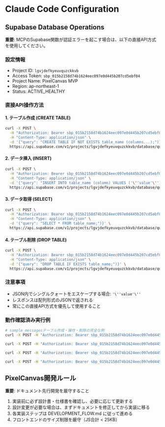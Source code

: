 # Claude Code Configuration

## Supabase Database Operations

**重要**: MCPのSupabase関数が認証エラーを起こす場合は、以下の直接API方式を使用してください。

### 設定情報
- Project ID: `lgvjdefkyeuvquzckkvb`
- Access Token: `sbp_015b2158d74b1624eec097e0d445b207cd5ebf04`
- Project Name: PixelCanvas MVP
- Region: ap-northeast-1
- Status: ACTIVE_HEALTHY

### 直接API操作方法

#### 1. テーブル作成 (CREATE TABLE)
```bash
curl -X POST \
  -H "Authorization: Bearer sbp_015b2158d74b1624eec097e0d445b207cd5ebf04" \
  -H "Content-Type: application/json" \
  -d '{"query": "CREATE TABLE IF NOT EXISTS table_name (columns...);")}' \
  https://api.supabase.com/v1/projects/lgvjdefkyeuvquzckkvb/database/query
```

#### 2. データ挿入 (INSERT)
```bash
curl -X POST \
  -H "Authorization: Bearer sbp_015b2158d74b1624eec097e0d445b207cd5ebf04" \
  -H "Content-Type: application/json" \
  -d '{"query": "INSERT INTO table_name (column) VALUES ('\''value'\'');")}' \
  https://api.supabase.com/v1/projects/lgvjdefkyeuvquzckkvb/database/query
```

#### 3. データ取得 (SELECT)
```bash
curl -X POST \
  -H "Authorization: Bearer sbp_015b2158d74b1624eec097e0d445b207cd5ebf04" \
  -H "Content-Type: application/json" \
  -d '{"query": "SELECT * FROM table_name;")}' \
  https://api.supabase.com/v1/projects/lgvjdefkyeuvquzckkvb/database/query
```

#### 4. テーブル削除 (DROP TABLE)
```bash
curl -X POST \
  -H "Authorization: Bearer sbp_015b2158d74b1624eec097e0d445b207cd5ebf04" \
  -H "Content-Type: application/json" \
  -d '{"query": "DROP TABLE IF EXISTS table_name;")}' \
  https://api.supabase.com/v1/projects/lgvjdefkyeuvquzckkvb/database/query
```

### 注意事項
- JSON内でシングルクォートをエスケープする場合: `'\''value'\''`
- レスポンスは配列形式のJSONで返される
- 常にこの直接API方式を優先して使用すること

### 動作確認済み実行例
```bash
# sample_messagesテーブル作成・操作・削除の完全な例
curl -X POST -H "Authorization: Bearer sbp_015b2158d74b1624eec097e0d445b207cd5ebf04" -H "Content-Type: application/json" -d '{"query": "CREATE TABLE IF NOT EXISTS public.sample_messages (id UUID PRIMARY KEY DEFAULT gen_random_uuid(), content text, created_at timestamptz DEFAULT now());")}' https://api.supabase.com/v1/projects/lgvjdefkyeuvquzckkvb/database/query

curl -X POST -H "Authorization: Bearer sbp_015b2158d74b1624eec097e0d445b207cd5ebf04" -H "Content-Type: application/json" -d '{"query": "INSERT INTO public.sample_messages (content) VALUES ('\''Hello MCP'\'');")}' https://api.supabase.com/v1/projects/lgvjdefkyeuvquzckkvb/database/query

curl -X POST -H "Authorization: Bearer sbp_015b2158d74b1624eec097e0d445b207cd5ebf04" -H "Content-Type: application/json" -d '{"query": "SELECT * FROM sample_messages ORDER BY created_at DESC LIMIT 1;")}' https://api.supabase.com/v1/projects/lgvjdefkyeuvquzckkvb/database/query

curl -X POST -H "Authorization: Bearer sbp_015b2158d74b1624eec097e0d445b207cd5ebf04" -H "Content-Type: application/json" -d '{"query": "DROP TABLE IF EXISTS public.sample_messages;")}' https://api.supabase.com/v1/projects/lgvjdefkyeuvquzckkvb/database/query
```

## PixelCanvas開発ルール
**重要**: ドキュメント先行開発を厳守すること
1. 実装前に必ず設計書・仕様書を確認し、必要に応じて更新する
2. 設計変更が必要な場合は、まずドキュメントを修正してから実装に移る
3. 各実装ステップは DEVELOPMENT_FLOW.md に従って進める
4. フロントエンドのサイズ制限を厳守（JS合計 < 25KB）